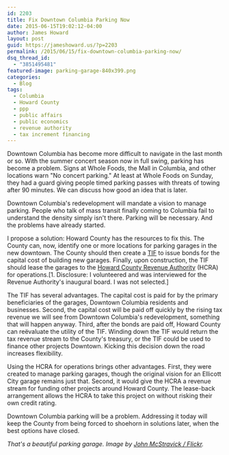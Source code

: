 ```yaml
---
id: 2203
title: Fix Downtown Columbia Parking Now
date: 2015-06-15T19:02:12-04:00
author: James Howard
layout: post
guid: https://jameshoward.us/?p=2203
permalink: /2015/06/15/fix-downtown-columbia-parking-now/
dsq_thread_id:
  - "3851495481"
featured-image: parking-garage-840x399.png
categories:
  - Blog
tags:
  - Columbia
  - Howard County
  - ppp
  - public affairs
  - public economics
  - revenue authority
  - tax increment financing
---
```

Downtown Columbia has become more difficult to navigate in the last month or so.  With the summer concert season now in full swing, parking has become a problem.  Signs at Whole Foods, the Mall in Columbia, and other locations warn "No concert parking."  At least at Whole Foods on Sunday, they had a guard giving people timed parking passes with threats of towing after 90 minutes.  We can discuss how good an idea that is later.

Downtown Columbia's redevelopment will mandate a vision to manage parking.  People who talk of mass transit finally coming to Columbia fail to understand the density simply isn't there.  Parking will be necessary.  And the problems have already started.

I propose a solution: Howard County has the resources to fix this.  The County can, now, identify one or more locations for parking garages in the new downtown.  The County should then create a [TIF](https://en.wikipedia.org/wiki/Tax_increment_financing) to issue bonds for the capital cost of building new garages.  Finally, upon construction, the TIF should lease the garages to the [Howard County Revenue Authority](http://www.howardcountymd.gov/displayprimary.aspx?id=6442458981) (HCRA) for operations.[1. Disclosure: I volunteered and was interviewed for the Revenue Authority's inaugural board.  I was not selected.]

The TIF has several advantages.  The capital cost is paid for by the primary beneficiaries of the garages, Downtown Columbia residents and businesses.  Second, the capital cost will be paid off quickly by the rising tax revenue we will see from Downtown Columbia's redevelopment, something that will happen anyway.  Third, after the bonds are paid off, Howard County can reëvaluate the utility of the TIF.  Winding down the TIF would return the tax revenue stream to the County's treasury, or the TIF could be used to finance other projects Downtown.  Kicking this decision down the road increases flexibility.

Using the HCRA for operations brings other advantages.  First, they were created to manage parking garages, though the original vision for an Ellicott City garage remains just that.  Second, it would give the HCRA a revenue stream for funding other projects around Howard County.   The lease-back arrangement allows the HCRA to take this project on without risking their own credit rating.

Downtown Columbia parking will be a problem.  Addressing it today will keep the County from being forced to shoehorn in solutions later, when the best options have closed.

_That's a beautiful parking garage.  Image by [John McStravick / Flickr](https://www.flickr.com/photos/schluesselbein/4445085357)._
